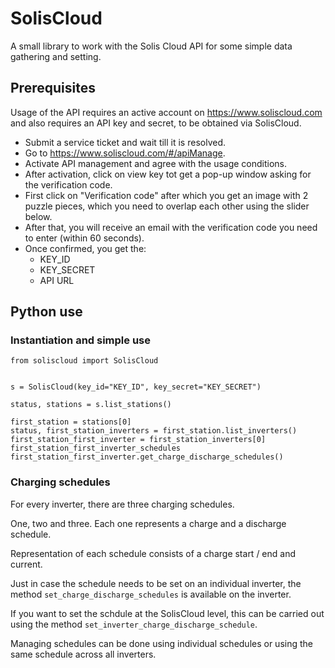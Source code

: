 # SolisCloud

A small library to work with the Solis Cloud API for some simple
data gathering and setting.

## Prerequisites

Usage of the API requires an active account on https://www.soliscloud.com and also requires an API key and secret, to be obtained via SolisCloud.

- Submit a service ticket and wait till it is resolved.
- Go to https://www.soliscloud.com/#/apiManage.
- Activate API management and agree with the usage conditions.
- After activation, click on view key tot get a pop-up window asking for the verification code.
- First click on "Verification code" after which you get an image with 2 puzzle pieces, which you need to overlap each other using the slider below.
- After that, you will receive an email with the verification code you need to enter (within 60 seconds).
- Once confirmed, you get the:
  - KEY_ID
  - KEY_SECRET
  - API URL


## Python use
### Instantiation and simple use
```
from soliscloud import SolisCloud


s = SolisCloud(key_id="KEY_ID", key_secret="KEY_SECRET")

status, stations = s.list_stations()

first_station = stations[0]
status, first_station_inverters = first_station.list_inverters()
first_station_first_inverter = first_station_inverters[0]
first_station_first_inverter_schedules first_station_first_inverter.get_charge_discharge_schedules()

```

### Charging schedules

For every inverter, there are three charging schedules.

One, two and three. Each one represents a charge and a discharge schedule.

Representation of each schedule consists of a charge start / end and current.

Just in case the schedule needs to be set on an individual inverter, the method ```set_charge_discharge_schedules``` is available on the inverter.

If you want to set the schdule at the SolisCloud level, this can be carried
out using the method ```set_inverter_charge_discharge_schedule```.

Managing schedules can be done using individual schedules or using the
same schedule across all inverters.
